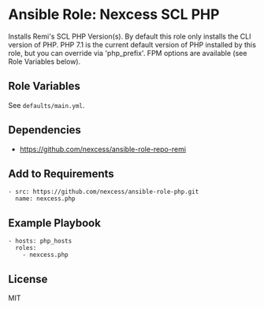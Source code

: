 # Ansible Role: Nexcess SCL PHP

Installs Remi's SCL PHP Version(s).  By default this role only installs the CLI version of PHP. PHP 7.1 is the current default version of PHP installed by this role, but you can override via 'php_prefix'.  FPM options are available (see Role Variables below).

## Role Variables

See `defaults/main.yml`.

## Dependencies

- https://github.com/nexcess/ansible-role-repo-remi

## Add to Requirements

    - src: https://github.com/nexcess/ansible-role-php.git
      name: nexcess.php

## Example Playbook

    - hosts: php_hosts
      roles:
        - nexcess.php

## License

MIT
